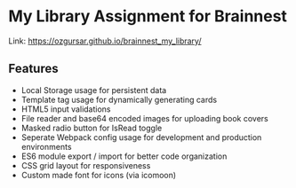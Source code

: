 # My Library Assignment for Brainnest
Link: https://ozgursar.github.io/brainnest_my_library/

## Features
* Local Storage usage for persistent data
* Template tag usage for dynamically generating cards
* HTML5 input validations
* File reader and base64 encoded images for uploading book covers
* Masked radio button for IsRead toggle
* Seperate Webpack config usage for development and production environments
* ES6 module export / import for better code organization
* CSS grid layout for responsiveness
* Custom made font for icons (via icomoon)
